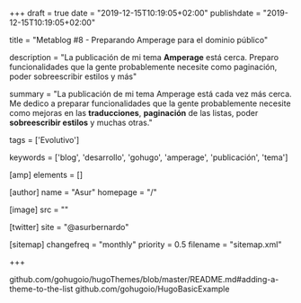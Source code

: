 +++
draft = true
date = "2019-12-15T10:19:05+02:00"
publishdate = "2019-12-15T10:19:05+02:00"

title = "Metablog #8 - Preparando Amperage para el dominio público"

description = "La publicación de mi tema **Amperage** está cerca. Preparo funcionalidades que la gente probablemente necesite como paginación, poder sobreescribir estilos y más"

summary = "La publicación de mi tema Amperage está cada vez más cerca. Me dedico a preparar funcionalidades que la gente probablemente necesite como mejoras en las **traducciones**, **paginación** de las listas, poder **sobreescribir estilos** y muchas otras."

tags = ['Evolutivo']

keywords = ['blog', 'desarrollo', 'gohugo', 'amperage', 'publicación', 'tema']

[amp]
    elements = []

[author]
    name = "Asur"
    homepage = "/"

[image]
    src = ""

[twitter]
    site = "@asurbernardo"

[sitemap]
  changefreq = "monthly"
  priority = 0.5
  filename = "sitemap.xml"

+++

github.com/gohugoio/hugoThemes/blob/master/README.md#adding-a-theme-to-the-list
github.com/gohugoio/HugoBasicExample